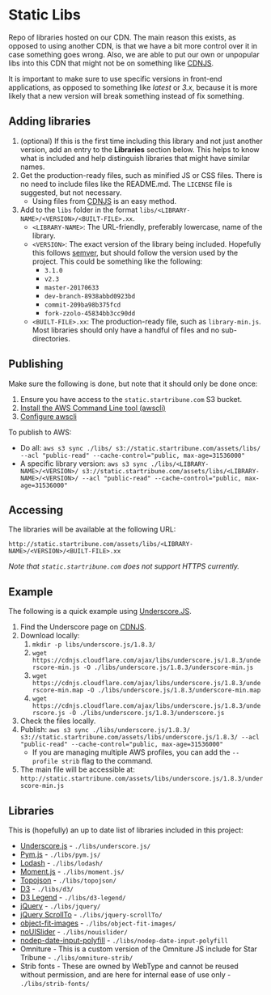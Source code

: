 # Static Libs

Repo of libraries hosted on our CDN. The main reason this exists, as opposed to using another CDN, is that we have a bit more control over it in case something goes wrong. Also, we are able to put our own or unpopular libs into this CDN that might not be on something like [CDNJS](https://cdnjs.com/).

It is important to make sure to use specific versions in front-end applications, as opposed to something like _latest_ or _3.x_, because it is more likely that a new version will break something instead of fix something.

## Adding libraries

1. (optional) If this is the first time including this library and not just another version, add an entry to the **Libraries** section below. This helps to know what is included and help distinguish libraries that might have similar names.
1. Get the production-ready files, such as minified JS or CSS files. There is no need to include files like the README.md. The `LICENSE` file is suggested, but not necessary.
   * Using files from [CDNJS](https://cdnjs.com/) is an easy method.
1. Add to the `libs` folder in the format `libs/<LIBRARY-NAME>/<VERSION>/<BUILT-FILE>.xx`.
   * `<LIBRARY-NAME>`: The URL-friendly, preferably lowercase, name of the library.
   * `<VERSION>`: The exact version of the library being included. Hopefully this follows [semver](http://semver.org/), but should follow the version used by the project. This could be something like the following:
     * `3.1.0`
     * `v2.3`
     * `master-20170633`
     * `dev-branch-8938abbd0923bd`
     * `commit-209ba98b375fcd`
     * `fork-zzolo-45834bb3cc90dd`
   * `<BUILT-FILE>.xx`: The production-ready file, such as `library-min.js`. Most libraries should only have a handful of files and no sub-directories.

## Publishing

Make sure the following is done, but note that it should only be done once:

1. Ensure you have access to the `static.startribune.com` S3 bucket.
1. [Install the AWS Command Line tool (awscli)](http://docs.aws.amazon.com/cli/latest/userguide/installing.html)
1. [Configure awscli](http://docs.aws.amazon.com/cli/latest/userguide/cli-chap-getting-started.html)

To publish to AWS:

* Do all: `aws s3 sync ./libs/ s3://static.startribune.com/assets/libs/ --acl "public-read" --cache-control="public, max-age=31536000"`
* A specific library version: `aws s3 sync ./libs/<LIBRARY-NAME>/<VERSION>/ s3://static.startribune.com/assets/libs/<LIBRARY-NAME>/<VERSION>/ --acl "public-read" --cache-control="public, max-age=31536000"`

## Accessing

The libraries will be available at the following URL:

    http://static.startribune.com/assets/libs/<LIBRARY-NAME>/<VERSION>/<BUILT-FILE>.xx

_Note that `static.startribune.com` does not support HTTPS currently._

## Example

The following is a quick example using [Underscore.JS](http://underscorejs.org/).

1. Find the Underscore page on [CDNJS](https://cdnjs.com/libraries/underscore.js).
1. Download locally:
   1. `mkdir -p libs/underscore.js/1.8.3/`
   1. `wget https://cdnjs.cloudflare.com/ajax/libs/underscore.js/1.8.3/underscore-min.js -O ./libs/underscore.js/1.8.3/underscore-min.js`
   1. `wget https://cdnjs.cloudflare.com/ajax/libs/underscore.js/1.8.3/underscore-min.map -O ./libs/underscore.js/1.8.3/underscore-min.map`
   1. `wget https://cdnjs.cloudflare.com/ajax/libs/underscore.js/1.8.3/underscore.js -O ./libs/underscore.js/1.8.3/underscore.js`
1. Check the files locally.
1. Publish: `aws s3 sync ./libs/underscore.js/1.8.3/ s3://static.startribune.com/assets/libs/underscore.js/1.8.3/ --acl "public-read" --cache-control="public, max-age=31536000"`
   * If you are managing multiple AWS profiles, you can add the `--profile strib` flag to the command.
1. The main file will be accessible at: `http://static.startribune.com/assets/libs/underscore.js/1.8.3/underscore-min.js`

## Libraries

This is (hopefully) an up to date list of libraries included in this project:

* [Underscore.js](http://underscorejs.org/) - `./libs/underscore.js/`
* [Pym.js](http://blog.apps.npr.org/pym.js/) - `./libs/pym.js/`
* [Lodash](https://lodash.com/) - `./libs/lodash/`
* [Moment.js](https://momentjs.com/) - `./libs/moment.js/`
* [Topojson](https://github.com/topojson/topojson) - `./libs/topojson/`
* [D3](https://d3js.org/) - `./libs/d3/`
* [D3 Legend](http://d3-legend.susielu.com/) - `./libs/d3-legend/`
* [jQuery](https://jquery.com/) - `./libs/jquery/`
* [jQuery ScrollTo](https://github.com/flesler/jquery.scrollTo) - `./libs/jquery-scrollTo/`
* [object-fit-images](https://www.npmjs.com/package/object-fit-images) - `./libs/object-fit-images/`
* [noUISlider](https://refreshless.com/nouislider/) - `./libs/nouislider/`
* [nodep-date-input-polyfill](https://www.npmjs.com/package/nodep-date-input-polyfill) - `./libs/nodep-date-input-polyfill`
* Omniture - This is a custom version of the Omniture JS include for Star Tribune - `./libs/omniture-strib/`
* Strib fonts - These are owned by WebType and cannot be reused without permission, and are here for internal ease of use only - `./libs/strib-fonts/`
